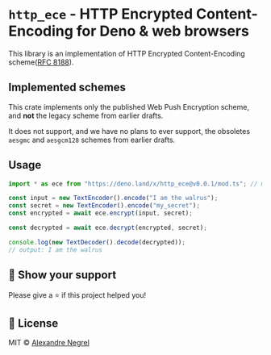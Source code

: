 # `http_ece` - HTTP Encrypted Content-Encoding for Deno & web browsers

This library is an implementation of HTTP Encrypted Content-Encoding
scheme([RFC 8188](https://datatracker.ietf.org/doc/html/rfc8188)).

## Implemented schemes

This crate implements only the published Web Push Encryption scheme, and **not**
the legacy scheme from earlier drafts.

It does not support, and we have no plans to ever support, the obsoletes
`aesgmc` and `aesgcm128` schemes from earlier drafts.

## Usage

```ts
import * as ece from "https://deno.land/x/http_ece@v0.0.1/mod.ts"; // mod.js bundle also exist

const input = new TextEncoder().encode("I am the walrus");
const secret = new TextEncoder().encode("my_secret");
const encrypted = await ece.encrypt(input, secret);

const decrypted = await ece.decrypt(encrypted, secret);

console.log(new TextDecoder().decode(decrypted));
// output: I am the walrus
```

## :stars: Show your support

Please give a :star: if this project helped you!

## :scroll: License

MIT © [Alexandre Negrel](https://www.negrel.dev/)
